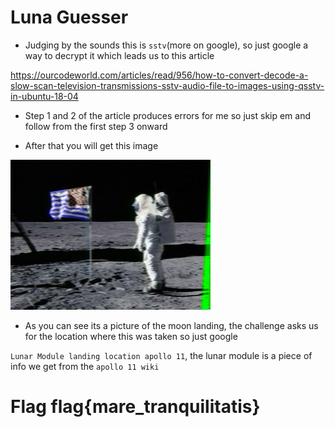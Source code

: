 # Luna Guesser 

- Judging by the sounds this is `sstv`(more on google), so just google a way to decrypt it which leads us to this article

https://ourcodeworld.com/articles/read/956/how-to-convert-decode-a-slow-scan-television-transmissions-sstv-audio-file-to-images-using-qsstv-in-ubuntu-18-04

- Step 1 and 2 of the article produces errors for me so just skip em and follow from the first step 3 onward

- After that you will get this image 

![moonlanding](./decoded.png)

- As you can see its a picture of the moon landing, the challenge asks us for the location where this was taken so just google 

`Lunar Module landing location apollo 11`, the lunar module is a piece of info we get from the `apollo 11 wiki`

# Flag flag{mare_tranquilitatis}  